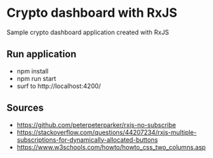 # Crypto dashboard with RxJS
Sample crypto dashboard application created with RxJS

## Run application
- npm install
- npm run start
- surf to http://localhost:4200/

## Sources
- https://github.com/peterpeterparker/rxjs-no-subscribe
- https://stackoverflow.com/questions/44207234/rxjs-multiple-subscriptions-for-dynamically-allocated-buttons
- https://www.w3schools.com/howto/howto_css_two_columns.asp
